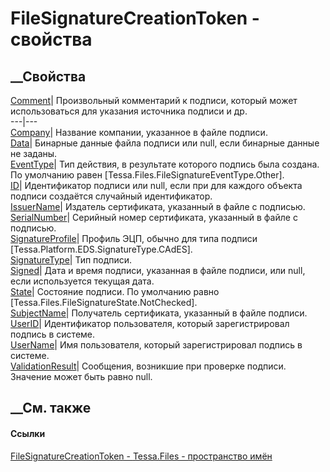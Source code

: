 # FileSignatureCreationToken - свойства
##  __Свойства
[Comment](P_Tessa_Files_FileSignatureCreationToken_Comment.htm)|  Произвольный
комментарий к подписи, который может использоваться для указания источника
подписи и др.  
---|---  
[Company](P_Tessa_Files_FileSignatureCreationToken_Company.htm)| Название
компании, указанное в файле подписи.  
[Data](P_Tessa_Files_FileSignatureCreationToken_Data.htm)|  Бинарные данные
файла подписи или null, если бинарные данные не заданы.  
[EventType](P_Tessa_Files_FileSignatureCreationToken_EventType.htm)|  Тип
действия, в результате которого подпись была создана. По умолчанию равен
[Tessa.Files.FileSignatureEventType.Other].  
[ID](P_Tessa_Files_FileSignatureCreationToken_ID.htm)|  Идентификатор подписи
или null, если при для каждого объекта подписи создаётся случайный
идентификатор.  
[IssuerName](P_Tessa_Files_FileSignatureCreationToken_IssuerName.htm)|
Издатель сертификата, указанный в файле с подписью.  
[SerialNumber](P_Tessa_Files_FileSignatureCreationToken_SerialNumber.htm)|
Серийный номер сертификата, указанный в файле с подписью.  
[SignatureProfile](P_Tessa_Files_FileSignatureCreationToken_SignatureProfile.htm)|
Профиль ЭЦП, обычно для типа подписи [Tessa.Platform.EDS.SignatureType.CAdES].  
[SignatureType](P_Tessa_Files_FileSignatureCreationToken_SignatureType.htm)|
Тип подписи.  
[Signed](P_Tessa_Files_FileSignatureCreationToken_Signed.htm)|  Дата и время
подписи, указанная в файле подписи, или null, если используется текущая дата.  
[State](P_Tessa_Files_FileSignatureCreationToken_State.htm)|  Состояние
подписи. По умолчанию равно [Tessa.Files.FileSignatureState.NotChecked].  
[SubjectName](P_Tessa_Files_FileSignatureCreationToken_SubjectName.htm)|
Получатель сертификата, указанный в файле подписи.  
[UserID](P_Tessa_Files_FileSignatureCreationToken_UserID.htm)| Идентификатор
пользователя, который зарегистрировал подпись в системе.  
[UserName](P_Tessa_Files_FileSignatureCreationToken_UserName.htm)| Имя
пользователя, который зарегистрировал подпись в системе.  
[ValidationResult](P_Tessa_Files_FileSignatureCreationToken_ValidationResult.htm)|
Сообщения, возникшие при проверке подписи. Значение может быть равно null.  
## __См. также
#### Ссылки
[FileSignatureCreationToken - ](T_Tessa_Files_FileSignatureCreationToken.htm)
[Tessa.Files - пространство имён](N_Tessa_Files.htm)
